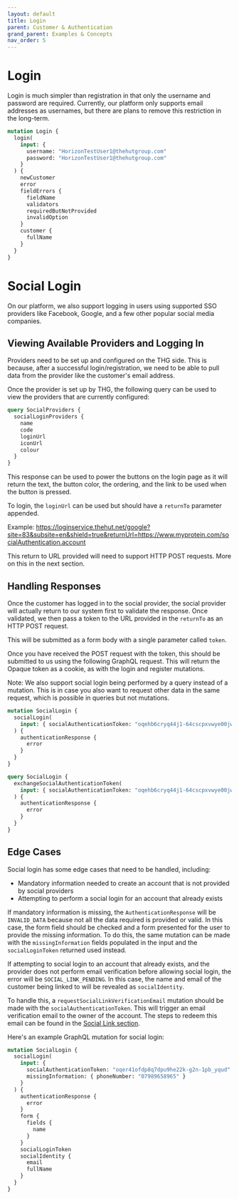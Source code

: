 ```yaml
---
layout: default
title: Login
parent: Customer & Authentication
grand_parent: Examples & Concepts
nav_order: 5
---
```


# Login

Login is much simpler than registration in that only the username and password are required. Currently, our platform only supports email addresses as usernames, but there are plans to remove this restriction in the long-term.

```graphql
mutation Login {
  login(
    input: {
      username: "HorizonTestUser1@thehutgroup.com"
      password: "HorizonTestUser1@thehutgroup.com"
    }
  ) {
    newCustomer
    error
    fieldErrors {
      fieldName
      validators
      requiredButNotProvided
      invalidOption
    }
    customer {
      fullName
    }
  }
}
```

# Social Login

On our platform, we also support logging in users using supported SSO providers like Facebook, Google, and a few other popular social media companies.

## Viewing Available Providers and Logging In

Providers need to be set up and configured on the THG side. This is because, after a successful login/registration, we need to be able to pull data from the provider like the customer's email address.

Once the provider is set up by THG, the following query can be used to view the providers that are currently configured:

```graphql
query SocialProviders {
  socialLoginProviders {
    name
    code
    loginUrl
    iconUrl
    colour
  }
}
```

This response can be used to power the buttons on the login page as it will return the text, the button color, the ordering, and the link to be used when the button is pressed.

To login, the `loginUrl` can be used but should have a `returnTo` parameter appended.

Example: https://loginservice.thehut.net/google?site=83&subsite=en&shield=true&returnUrl=https://www.myprotein.com/socialAuthentication.account

This return to URL provided will need to support HTTP POST requests. More on this in the next section.

## Handling Responses

Once the customer has logged in to the social provider, the social provider will actually return to our system first to validate the response. Once validated, we then pass a token to the URL provided in the `returnTo` as an HTTP POST request.

This will be submitted as a form body with a single parameter called `token`.

Once you have received the POST request with the token, this should be submitted to us using the following GraphQL request. This will return the Opaque token as a cookie, as with the login and register mutations.

Note: We also support social login being performed by a query instead of a mutation. This is in case you also want to request other data in the same request, which is possible in queries but not mutations.

```graphql
mutation SocialLogin {
  socialLogin(
    input: { socialAuthenticationToken: "oqehb6cryq44j1-64cscpxvwye00jwfipde" }
  ) {
    authenticationResponse {
      error
    }
  }
}

query SocialLogin {
  exchangeSocialAuthenticationToken(
    input: { socialAuthenticationToken: "oqehb6cryq44j1-64cscpxvwye00jwfipde" }
  ) {
    authenticationResponse {
      error
    }
  }
}
```

## Edge Cases

Social login has some edge cases that need to be handled, including:

- Mandatory information needed to create an account that is not provided by social providers
- Attempting to perform a social login for an account that already exists

If mandatory information is missing, the `AuthenticationResponse` will be `INVALID_DATA` because not all the data required is provided or valid. In this case, the form field should be checked and a form presented for the user to provide the missing information. To do this, the same mutation can be made with the `missingInformation` fields populated in the input and the `socialLoginToken` returned used instead.

If attempting to social login to an account that already exists, and the provider does not perform email verification before allowing social login, the error will be `SOCIAL_LINK_PENDING`. In this case, the name and email of the customer being linked to will be revealed as `socialIdentity`.

To handle this, a `requestSocialLinkVerificationEmail` mutation should be made with the `socialAuthenticationToken`. This will trigger an email verification email to the owner of the account. The steps to redeem this email can be found in the [Social Link section](/account-data.md#social-links).

Here's an example GraphQL mutation for social login:

```graphql
mutation SocialLogin {
  socialLogin(
    input: {
      socialAuthenticationToken: "oqer41ofdp8q7dpu9he22k-g2n-1pb_yqud"
      missingInformation: { phoneNumber: "07989658965" }
    }
  ) {
    authenticationResponse {
      error
    }
    form {
      fields {
        name
      }
    }
    socialLoginToken
    socialIdentity {
      email
      fullName
    }
  }
}
```
